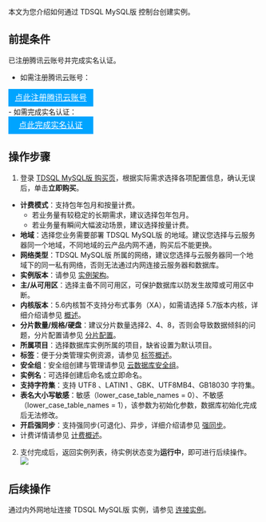
本文为您介绍如何通过 TDSQL MySQL版 控制台创建实例。

## 前提条件
已注册腾讯云账号并完成实名认证。
- 如需注册腾讯云账号：
<div style="background-color:#00A4FF; width: 170px; height: 35px; line-height:35px; text-align:center;"><a href="https://cloud.tencent.com/register?s_url=https%3A%2F%2Fcloud.tencent.com%2F" target="_blank"  style="color: white; font-size:16px;" hotrep="document.guide.3128.btn1">点此注册腾讯云账号</a></div>
- 如需完成实名认证：
<div style="background-color:#00A4FF; width: 170px; height: 35px; line-height:35px; text-align:center;"><a href="https://console.cloud.tencent.com/developer" target="_blank"  style="color: white; font-size:16px;"  hotrep="document.guide.3128.btn2">点此完成实名认证</a></div>

## 操作步骤
1. 登录 [TDSQL MySQL版 购买页](https://buy.cloud.tencent.com/dcdb)，根据实际需求选择各项配置信息，确认无误后，单击**立即购买**。
 - **计费模式**：支持包年包月和按量计费。
    - 若业务量有较稳定的长期需求，建议选择包年包月。
    - 若业务量有瞬间大幅波动场景，建议选择按量计费。
 - **地域**：选择您业务需要部署 TDSQL MySQL版 的地域。建议您选择与云服务器同一个地域，不同地域的云产品内网不通，购买后不能更换。
 - **网络类型**：TDSQL MySQL版 所属的网络，建议您选择与云服务器同一个地域下的同一私有网络，否则无法通过内网连接云服务器和数据库。
 - **实例版本**：请参见 [实例架构](https://cloud.tencent.com/document/product/557/11332)。
 - **主/从可用区**：选择主备不同可用区，可保护数据库以防发生故障或可用区中断。
 - **内核版本**：5.6内核暂不支持分布式事务（XA），如需请选择 5.7版本内核，详细介绍请参见 [概述](https://cloud.tencent.com/document/product/557/8765)。
 - **分片数量/规格/硬盘**：建议分片数量选择2、4、8，否则会导致数据倾斜的问题，分片配置请参见 [分片配置](https://cloud.tencent.com/document/product/557/9347)。
 - **所属项目**：选择数据库实例所属的项目，缺省设置为默认项目。
 - **标签**：便于分类管理实例资源，请参见 [标签概述](https://cloud.tencent.com/document/product/651/13334)。
 - **安全组**：安全组创建与管理请参见 [云数据库安全组](https://cloud.tencent.com/document/product/557/10106)。
 - **实例名**：可选择创建后命名或立即命名。
 - **支持字符集**：支持 UTF8 、LATIN1 、GBK、UTF8MB4、GB18030 字符集。
 - **表名大小写敏感**：敏感（lower_case_table_names = 0）、不敏感（lower_case_table_names = 1），该参数为初始化参数，数据库初始化完成后无法修改。
 - **开启强同步**：支持强同步(可退化)、异步，详细介绍请参见 [强同步](https://cloud.tencent.com/document/product/557/10570)。
 - 计费详情请参见 [计费概述](https://cloud.tencent.com/document/product/557/7703)。
2. 支付完成后，返回实例列表，待实例状态变为**运行中**，即可进行后续操作。
![](https://qcloudimg.tencent-cloud.cn/raw/a2910cd5cf26c49b04b7bd785f85b968.png)

## 后续操作
通过内外网地址连接 TDSQL MySQL版 实例，请参见 [连接实例](https://cloud.tencent.com/document/product/557/10238)。

